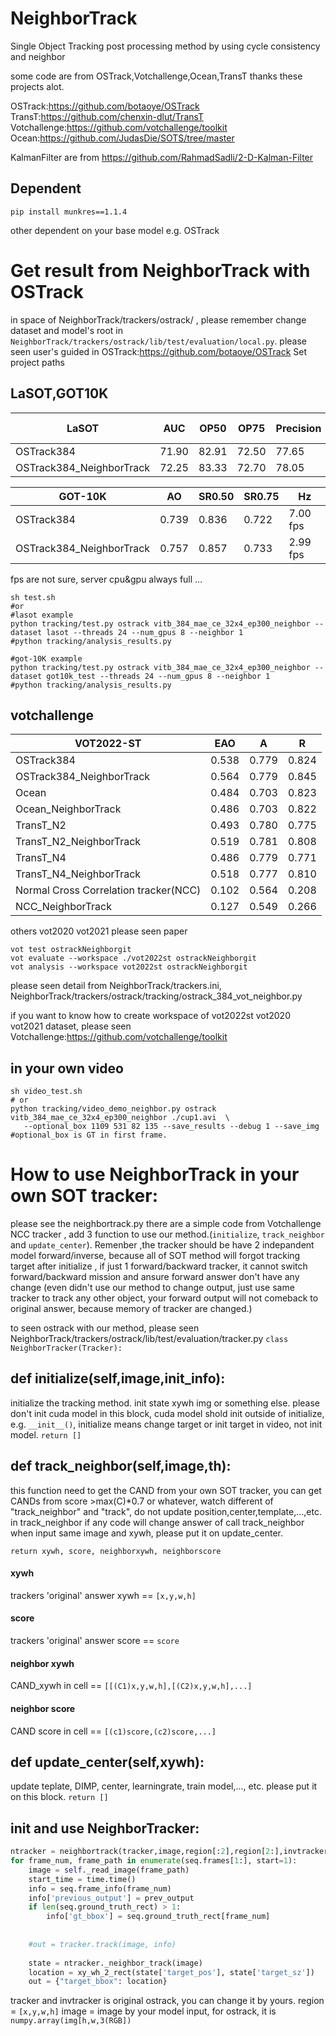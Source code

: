 # NeighborTrack
Single Object Tracking post processing method by using cycle consistency and neighbor  

some code are from OSTrack,Votchallenge,Ocean,TransT thanks these projects alot.

OSTrack:https://github.com/botaoye/OSTrack
TransT:https://github.com/chenxin-dlut/TransT
Votchallenge:https://github.com/votchallenge/toolkit
Ocean:https://github.com/JudasDie/SOTS/tree/master

KalmanFilter are from https://github.com/RahmadSadli/2-D-Kalman-Filter

## Dependent 
```shell
pip install munkres==1.1.4
```
other dependent on your base model e.g. OSTrack

# Get result from NeighborTrack with OSTrack
in space of NeighborTrack/trackers/ostrack/ , please remember change dataset and model's root in `NeighborTrack/trackers/ostrack/lib/test/evaluation/local.py`. please seen user's guided in OSTrack:https://github.com/botaoye/OSTrack Set project paths

## LaSOT,GOT10K
|LaSOT|AUC|OP50|OP75|Precision|Norm Precision|
|---|---|---|---|---|---|
|OSTrack384| 71.90      | 82.91      | 72.50      | 77.65        | 81.40             |
|OSTrack384_NeighborTrack| 72.25      | 83.33      | 72.70      | 78.05        | 81.82             |
			
|GOT-10K|AO|SR0.50|SR0.75|Hz|
|---|---|---|---|---|
|OSTrack384| 0.739|	0.836|	0.722|	7.00 fps|
|OSTrack384_NeighborTrack| 0.757|	0.857|	0.733|	2.99 fps|


fps are not sure, server cpu&gpu always full ...
```shell 
sh test.sh
#or
#lasot example
python tracking/test.py ostrack vitb_384_mae_ce_32x4_ep300_neighbor --dataset lasot --threads 24 --num_gpus 8 --neighbor 1
#python tracking/analysis_results.py 

#got-10K example
python tracking/test.py ostrack vitb_384_mae_ce_32x4_ep300_neighbor --dataset got10k_test --threads 24 --num_gpus 8 --neighbor 1 
#python tracking/analysis_results.py 

```
## votchallenge
|VOT2022-ST|EAO|A|R|
|---|---|---|---|
|OSTrack384| 0.538|	0.779|	0.824|
|OSTrack384_NeighborTrack| 0.564|	0.779|	0.845|
|Ocean| 0.484|	0.703|	0.823|
|Ocean_NeighborTrack| 0.486|	0.703|	0.822|
|TransT_N2| 0.493|	0.780|	0.775|
|TransT_N2_NeighborTrack| 0.519|	0.781|	0.808|
|TransT_N4| 0.486|	0.779|	0.771|
|TransT_N4_NeighborTrack| 0.518|	0.777|	0.810|
|Normal Cross Correlation tracker(NCC)| 0.102|	0.564|	0.208|
|NCC_NeighborTrack| 0.127|	0.549|	0.266|

others vot2020 vot2021 please seen paper

```shell
vot test ostrackNeighborgit
vot evaluate --workspace ./vot2022st ostrackNeighborgit
vot analysis --workspace vot2022st ostrackNeighborgit
```
please seen detail from NeighborTrack/trackers.ini, NeighborTrack/trackers/ostrack/tracking/ostrack_384_vot_neighbor.py 

if you want to know how to create workspace of vot2022st vot2020 vot2021 dataset, please seen Votchallenge:https://github.com/votchallenge/toolkit

## in your own video
```shell 
sh video_test.sh
# or
python tracking/video_demo_neighbor.py ostrack vitb_384_mae_ce_32x4_ep300_neighbor ./cup1.avi  \
   --optional_box 1109 531 82 135 --save_results --debug 1 --save_img
#optional_box is GT in first frame.
```

# How to use NeighborTrack in your own SOT tracker:
please see the neighbortrack.py there are a simple code from Votchallenge NCC tracker , add 3 function to use our method.(`initialize`, `track_neighbor` and `update_center`). Remenber ,the tracker should be have 2 indepandent model forward/inverse, because all of SOT method will forgot tracking target after initialize , if just 1 forward/backward tracker, it cannot switch forward/backward mission and ansure forward answer don't have any change (even didn't use our method to change output, just use same tracker to track any other object, your forward output will not comeback to original answer, because memory of tracker are changed.) 

to seen ostrack with our method, please seen NeighborTrack/trackers/ostrack/lib/test/evaluation/tracker.py ```class NeighborTracker(Tracker):```



## def initialize(self,image,init_info):
initialize the tracking method. init state xywh img or something else. please don't init cuda model in this block, cuda model 
  shold init outside of initialize, e.g. `__init__()`, initialize means change target or init target in video, not init model.
`return []`
## def track_neighbor(self,image,th):
this function need to get the CAND from your own SOT tracker, you can get CANDs from score >max(C)*0.7 or whatever, watch different of "track_neighbor" and "track", do not update position,center,template,...,etc. in track_neighbor if any code will change answer of call track_neighbor when input same image and xywh, please put it on update_center. 

`return xywh, score, neighborxywh, neighborscore`
#### xywh 
trackers 'original' answer xywh == `[x,y,w,h]`
#### score 
trackers 'original' answer score == `score`
#### neighbor xywh
CAND_xywh in cell == `[[(C1)x,y,w,h],[(C2)x,y,w,h],...]`
#### neighbor score
CAND score in cell == `[(c1)score,(c2)score,...]`
## def update_center(self,xywh):
update teplate, DIMP, center, learningrate, train model,..., etc. please put it on this block. 
`return []`

## init and use NeighborTracker:

```python
ntracker = neighbortrack(tracker,image,region[:2],region[2:],invtracker=invtracker)
for frame_num, frame_path in enumerate(seq.frames[1:], start=1):
    image = self._read_image(frame_path)
    start_time = time.time()
    info = seq.frame_info(frame_num)
    info['previous_output'] = prev_output
    if len(seq.ground_truth_rect) > 1:
        info['gt_bbox'] = seq.ground_truth_rect[frame_num]
                
                
    #out = tracker.track(image, info)
        
    state = ntracker._neighbor_track(image)
    location = xy_wh_2_rect(state['target_pos'], state['target_sz'])
    out = {"target_bbox": location}
```

tracker and invtracker is original ostrack, you can change it by yours.
region = `[x,y,w,h]`
image = image by your model input, for ostrack, it is `numpy.array(img[h,w,3(RGB])`

